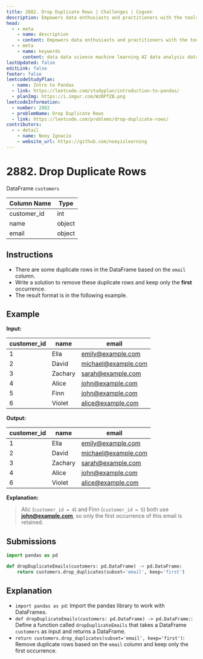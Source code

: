 ```yaml
---
title: 2882. Drop Duplicate Rows | Challenges | Cogxen
description: Empowers data enthusiasts and practitioners with the tools and knowledge to unlock the potential of data.
head:
  - - meta
    - name: description
    - content: Empowers data enthusiasts and practitioners with the tools and knowledge to unlock the potential of data.
  - - meta
    - name: keywords
      content: data data science machine learning AI data analysis data-driven data enthusiasts data practitioners
lastUpdated: false
editLink: false
footer: false
leetcodeStudyPlan:
  - name: Intro to Pandas
  - link: https://leetcode.com/studyplan/introduction-to-pandas/
  - planImg: https://i.imgur.com/WzBPfZB.png
leetcodeInformation:
  - number: 2882
  - problemName: Drop Duplicate Rows
  - link: https://leetcode.com/problems/drop-duplicate-rows/
contributors:
  - - detail
    - name: Noey Ignacio
    - website_url: https://github.com/noeyislearning
---
```


# 2882. Drop Duplicate Rows

DataFrame `customers`

| Column Name | Type   |
| ----------- | ------ |
| customer_id | int    |
| name        | object |
| email       | object |

## Instructions

- There are some duplicate rows in the DataFrame based on the `email` column.
- Write a solution to remove these duplicate rows and keep only the **first** occurrence.
- The result format is in the following example.

## Example

**Input:**

| customer_id | name    | email               |
| ----------- | ------- | ------------------- |
| 1           | Ella    | emily@example.com   |
| 2           | David   | michael@example.com |
| 3           | Zachary | sarah@example.com   |
| 4           | Alice   | john@example.com    |
| 5           | Finn    | john@example.com    |
| 6           | Violet  | alice@example.com   |

**Output:**

| customer_id | name    | email               |
| ----------- | ------- | ------------------- |
| 1           | Ella    | emily@example.com   |
| 2           | David   | michael@example.com |
| 3           | Zachary | sarah@example.com   |
| 4           | Alice   | john@example.com    |
| 6           | Violet  | alice@example.com   |

**Explanation:**

> Alic (`customer_id = 4`) and Finn (`customer_id = 5`) both use **john@example.com**, so only the first occurrence of this email is retained.

## Submissions

```python :line-numbers
import pandas as pd

def dropDuplicateEmails(customers: pd.DataFrame) -> pd.DataFrame:
    return customers.drop_duplicates(subset='email', keep='first')
```

## Explanation

<CustomAccordion title="Python (Pandas)" submitted_by="@noeyislearning" submit_website_url="https://github.com/noeyislearning" :collapsed=false>

- `import pandas as pd`: Import the pandas library to work with DataFrames.
- `def dropDuplicateEmails(customers: pd.DataFrame) -> pd.DataFrame:`: Define a function called `dropDuplicateEmails` that takes a DataFrame `customers` as input and returns a DataFrame.
- `return customers.drop_duplicates(subset='email', keep='first')`: Remove duplicate rows based on the `email` column and keep only the first occurrence.

</CustomAccordion>
